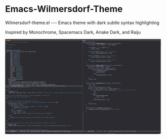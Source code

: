 # Emacs-Wilmersdorf-Theme
Wilmersdorf-theme.el --- Emacs theme with dark subtle syntax highlighting

Inspired by Monochrome, Spacemacs Dark, Ariake Dark, and Raiju


![alt text](./screenshot.png)
